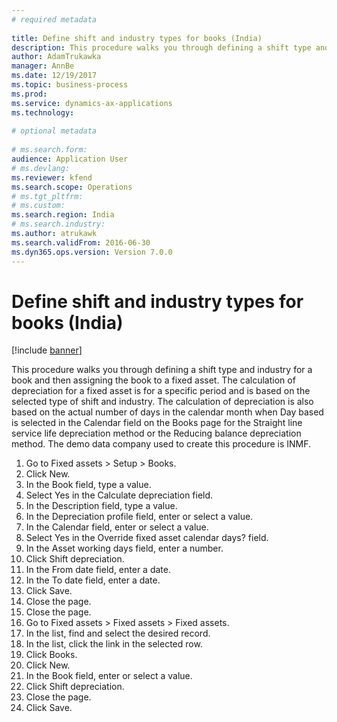 ```yaml
--- 
# required metadata 
 
title: Define shift and industry types for books (India)
description: This procedure walks you through defining a shift type and industry for a book and then assigning the book to a fixed asset. 
author: AdamTrukawka
manager: AnnBe 
ms.date: 12/19/2017
ms.topic: business-process 
ms.prod:  
ms.service: dynamics-ax-applications 
ms.technology:  
 
# optional metadata 
 
# ms.search.form:   
audience: Application User 
# ms.devlang:  
ms.reviewer: kfend
ms.search.scope: Operations 
# ms.tgt_pltfrm:  
# ms.custom:  
ms.search.region: India
# ms.search.industry: 
ms.author: atrukawk
ms.search.validFrom: 2016-06-30 
ms.dyn365.ops.version: Version 7.0.0 
---
```

# Define shift and industry types for books (India)

[!include [banner](../../includes/banner.md)]

This procedure walks you through defining a shift type and industry for a book and then assigning the book to a fixed asset. The calculation of depreciation for a fixed asset is for a specific period and is based on the selected type of shift and industry. The calculation of depreciation is also based on the actual number of days in the calendar month when Day based is selected in the Calendar field on the Books page for the Straight line service life depreciation method or the Reducing balance depreciation method. The demo data company used to create this procedure is INMF.

1. Go to Fixed assets > Setup > Books.
2. Click New.
3. In the Book field, type a value.
4. Select Yes in the Calculate depreciation field.
5. In the Description field, type a value.
6. In the Depreciation profile field, enter or select a value.
7. In the Calendar field, enter or select a value.
8. Select Yes in the Override fixed asset calendar days? field.
9. In the Asset working days field, enter a number.
10. Click Shift depreciation.
11. In the From date field, enter a date.
12. In the To date field, enter a date.
13. Click Save.
14. Close the page.
15. Close the page.
16. Go to Fixed assets > Fixed assets > Fixed assets.
17. In the list, find and select the desired record.
18. In the list, click the link in the selected row.
19. Click Books.
20. Click New.
21. In the Book field, enter or select a value.
22. Click Shift depreciation.
23. Close the page.
24. Click Save.

